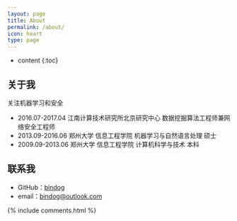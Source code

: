 ```yaml
---
layout: page
title: About
permalink: /about/
icon: heart
type: page
---
```


* content
{:toc}

## 关于我

关注机器学习和安全

* 2016.07-2017.04 江南计算技术研究所北京研究中心 数据挖掘算法工程师兼网络安全工程师
* 2013.09-2016.06 郑州大学 信息工程学院 机器学习与自然语言处理 硕士
* 2009.09-2013.06 郑州大学 信息工程学院 计算机科学与技术 本科

## 联系我

* GitHub：[bindog](https://github.com/bindog)
* email：bindog@outlook.com

{% include comments.html %}
